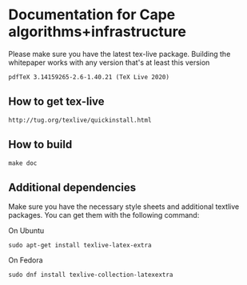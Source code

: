 # Documentation for Cape algorithms+infrastructure

Please make sure you have the latest tex-live package. Building the whitepaper works with any version that's at least this version

```
pdfTeX 3.14159265-2.6-1.40.21 (TeX Live 2020)
```

## How to get tex-live

```
http://tug.org/texlive/quickinstall.html
```


## How to build

```
make doc
```

## Additional dependencies
Make sure you have the necessary style sheets and additional textlive packages.
You can get them with the following command:

On Ubuntu
```
sudo apt-get install texlive-latex-extra
```

On Fedora
```
sudo dnf install texlive-collection-latexextra
```

